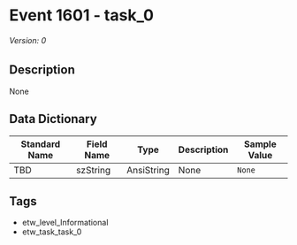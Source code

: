 # Event 1601 - task_0
###### Version: 0

## Description
None

## Data Dictionary
|Standard Name|Field Name|Type|Description|Sample Value|
|---|---|---|---|---|
|TBD|szString|AnsiString|None|`None`|

## Tags
* etw_level_Informational
* etw_task_task_0